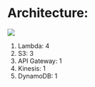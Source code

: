 # Architecture:

<img src="https://i.imgur.com/EiDVJKn.jpg">

<ol>
  <li>Lambda: 4</li>
  <li>S3: 3</li>
  <li>API Gateway: 1</li>
  <li>Kinesis: 1</li>
  <li>DynamoDB: 1</li>
 </ol>
